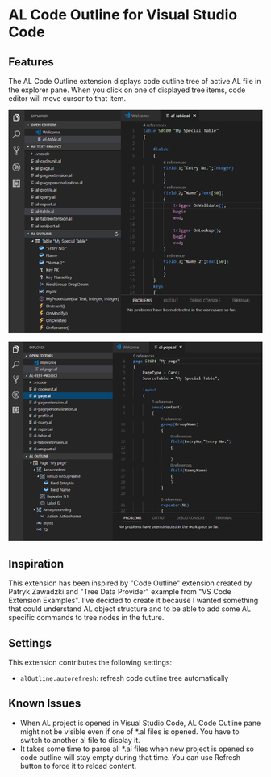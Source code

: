 # AL Code Outline for Visual Studio Code

## Features

The AL Code Outline extension displays code outline tree of active AL file in the explorer pane. When you click on one of displayed tree items, code editor will move cursor to that item.  


![Code outline for a table](resources/screen-table.png)

![Code outline for a page](resources/screen-page.png)

## Inspiration

This extension has been inspired by "Code Outline" extension created by Patryk Zawadzki and "Tree Data Provider" example from "VS Code Extension Examples". I've decided to create it because I wanted something that could understand AL object structure and to be able to add some AL specific commands to tree nodes in the future. 

## Settings

This extension contributes the following settings:

* `alOutline.autorefresh`: refresh code outline tree automatically

## Known Issues

- When AL project is opened in Visual Studio Code, AL Code Outline pane might not be visible even if one of *.al files is opened. You have to switch to another al file to display it.
- It takes some time to parse all *.al files when new project is opened so code outline will stay empty during that time. You can use Refresh button to force it to reload content. 

